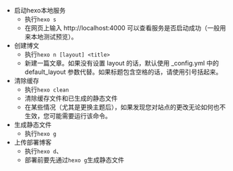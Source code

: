 - 启动hexo本地服务
  - 执行`hexo s`
  - 在网页上输入 http://localhost:4000 可以查看服务是否启动成功（一般用来本地测试预览）。
- 创建博文
  - 执行`hexo n [layout] <title>`
  - 新建一篇文章。如果没有设置 layout 的话，默认使用 _config.yml 中的 default_layout 参数代替。如果标题包含空格的话，请使用引号括起来。
- 清除缓存
  - 执行`hexo clean`
  - 清除缓存文件和已生成的静态文件
  - 在某些情况（尤其是更换主题后），如果发现您对站点的更改无论如何也不生效，您可能需要运行该命令。
- 生成静态文件
  - 执行`hexo g`
- 上传部署博客
  - 执行`hexo d`、
  - 部署前要先通过`hexo g`生成静态文件